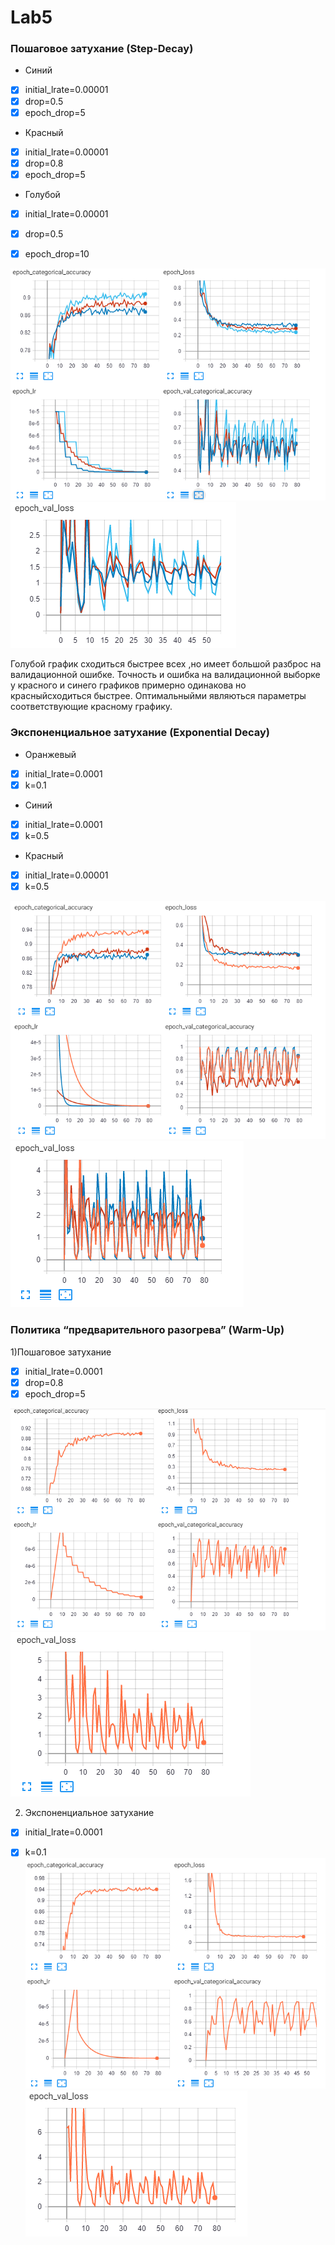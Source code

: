 # Lab5
### Пошаговое затухание (Step-Decay)
 * Синий   
- [x] initial_lrate=0.00001
- [x] drop=0.5
- [x] epoch_drop=5
* Красный 
- [x] initial_lrate=0.00001
- [x] drop=0.8
- [x] epoch_drop=5
* Голубой 
- [x] initial_lrate=0.00001
- [x] drop=0.5
- [x] epoch_drop=10


![step](step1.PNG)
![step](step2.PNG)

Голубой график сходиться быстрее всех ,но имеет большой разброс на валидационной ошибке. Точность и ошибка на валидационной выборке у красного и синего графиков примерно одинакова но красныйсходиться быстрее. 
Оптимальныйми являються параметры соответствующие красному графику. 

### Экспоненциальное затухание (Exponential Decay)
* Оранжевый
- [x] initial_lrate=0.0001
- [x] k=0.1

* Синий
- [x] initial_lrate=0.0001
- [x] k=0.5
* Красный
- [x] initial_lrate=0.00001
- [x] k=0.5

![exp](exp1.PNG)
![exp](exp2.PNG)

### Политика “предварительного разогрева” (Warm-Up)
 1)Пошаговое затухание  
- [x] initial_lrate=0.0001
- [x] drop=0.8
- [x] epoch_drop=5

![exp](stepwarm1.PNG)
![exp](stepwarm2.PNG)

2) Экспоненциальное затухание
- [x] initial_lrate=0.0001
- [x] k=0.1
![exp](expwarm1.PNG)
![exp](expwarm2.PNG)


